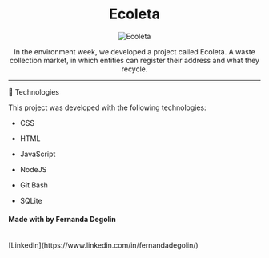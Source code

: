 <h1 align="center">
<br>
Ecoleta
</h1>



<div align="center" >
  <img src="https://i.ibb.co/vLF0FF4/ecoleta.png" alt="Ecoleta">
</div>

<p align="center">
In the environment week, we developed a project called Ecoleta. A waste collection market, in which entities can register their address and what they recycle.</p>

<hr />


🚀 Technologies

This project was developed with the following technologies:

- CSS
- HTML
- JavaScript
- NodeJS
- Git Bash

- SQLite

#### Made with by Fernanda Degolin </br>
<br>
[LinkedIn](https://www.linkedin.com/in/fernandadegolin/)
